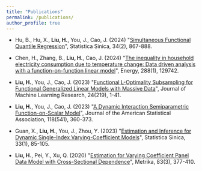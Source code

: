 ```yaml
---
title: "Publications"
permalink: /publications/
author_profile: true
---
```


- Hu, B., Hu, X., **Liu, H.**, You, J., Cao, J. (2024) "[Simultaneous Functional Quantile Regression](https://www3.stat.sinica.edu.tw/statistica/J34N2/J34N216/J34N216.html)", Statistica Sinica, 34(2), 867-888.

- Chen, H., Zhang, B., **Liu, H.**, Cao, J. (2024) "[The inequality in household electricity consumption due to temperature change: Data driven analysis with a function-on-function linear model](https://www.sciencedirect.com/science/article/pii/S0360544223031365)", Energy, 288(1), 129742.

- **Liu, H.**, You, J., Cao, J. (2023) "[Functional L-Optimality Subsampling for Functional Generalized Linear Models with Massive Data](https://www.jmlr.org/papers/v24/22-0614.html)", Journal of Machine Learning Research, 24(219), 1-41.

- **Liu, H.**, You, J., Cao, J. (2023) "[A Dynamic Interaction Semiparametric Function-on-Scalar Model](https://www.tandfonline.com/doi/full/10.1080/01621459.2021.1933496)", Journal of the American Statistical Association, 118(541), 360-373.

- Guan, X., **Liu, H.**, You, J., Zhou, Y. (2023) "[Estimation and Inference for Dynamic Single-Index Varying-Coefficient Models](https://www3.stat.sinica.edu.tw/statistica/j33n1/J33N104/J33N104.html)", Statistica Sinica, 33(1), 85-105.


- **Liu, H.**, Pei, Y., Xu, Q. (2020) "[Estimation for Varying Coefficient Panel Data Model with Cross-Sectional Dependence](https://link.springer.com/article/10.1007/s00184-019-00739-0)", Metrika, 83(3), 377-410.



